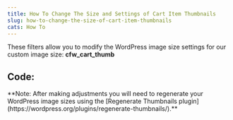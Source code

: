 ```yaml
---
title: How To Change The Size and Settings of Cart Item Thumbnails
slug: how-to-change-the-size-of-cart-item-thumbnails
cats: How To
---
```


 These filters allow you to modify the WordPress image size settings for our custom image size: **cfw\_cart\_thumb**

 Code:
------

<script src="https://gist.github.com/clifgriffin/ab4d8b783b46d9755fca434514430489.js" type="text/javascript"></script> **Note: After making adjustments you will need to regenerate your WordPress image sizes using the [Regenerate Thumbnails plugin](https://wordpress.org/plugins/regenerate-thumbnails/).**